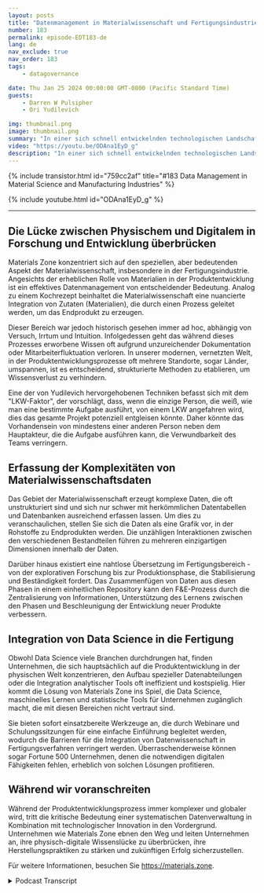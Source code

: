 ```yaml
---
layout: posts
title: "Datenmanagement in Materialwissenschaft und Fertigungsindustrien"
number: 183
permalink: episode-EDT183-de
lang: de
nav_exclude: true
nav_order: 183
tags:
    - datagovernance

date: Thu Jan 25 2024 00:00:00 GMT-0800 (Pacific Standard Time)
guests:
    - Darren W Pulsipher
    - Ori Yudilevich 

img: thumbnail.png
image: thumbnail.png
summary: "In einer sich schnell entwickelnden technologischen Landschaft setzen Führungskräfte aus verschiedenen Sektoren Datenanalyse, maschinelles Lernen und künstliche Intelligenz in ihren Betrieben ein. Heute schauen wir tiefer auf ein Unternehmen, das die digitale Transformation in der Fertigungsindustrie vorantreibt - Ori Yudilevich, der CTO von Materials Zone."
video: "https://youtu.be/ODAna1EyD_g"
description: "In einer sich schnell entwickelnden technologischen Landschaft setzen Führungskräfte aus verschiedenen Sektoren Datenanalyse, maschinelles Lernen und künstliche Intelligenz in ihren Betrieben ein. Heute schauen wir tiefer auf ein Unternehmen, das die digitale Transformation in der Fertigungsindustrie vorantreibt - Ori Yudilevich, der CTO von Materials Zone."
---
```


<div>
{% include transistor.html id="759cc2af" title="#183 Data Management in Material Science and Manufacturing Industries" %}

{% include youtube.html id="ODAna1EyD_g" %}
</div>

---

## Die Lücke zwischen Physischem und Digitalem in Forschung und Entwicklung überbrücken

Materials Zone konzentriert sich auf den speziellen, aber bedeutenden Aspekt der Materialwissenschaft, insbesondere in der Fertigungsindustrie. Angesichts der erheblichen Rolle von Materialien in der Produktentwicklung ist ein effektives Datenmanagement von entscheidender Bedeutung. Analog zu einem Kochrezept beinhaltet die Materialwissenschaft eine nuancierte Integration von Zutaten (Materialien), die durch einen Prozess geleitet werden, um das Endprodukt zu erzeugen.

Dieser Bereich war jedoch historisch gesehen immer ad hoc, abhängig von Versuch, Irrtum und Intuition. Infolgedessen geht das während dieses Prozesses erworbene Wissen oft aufgrund unzureichender Dokumentation oder Mitarbeiterfluktuation verloren. In unserer modernen, vernetzten Welt, in der Produktentwicklungsprozesse oft mehrere Standorte, sogar Länder, umspannen, ist es entscheidend, strukturierte Methoden zu etablieren, um Wissensverlust zu verhindern.

Eine der von Yudilevich hervorgehobenen Techniken befasst sich mit dem "LKW-Faktor", der vorschlägt, dass, wenn die einzige Person, die weiß, wie man eine bestimmte Aufgabe ausführt, von einem LKW angefahren wird, dies das gesamte Projekt potenziell entgleisen könnte. Daher könnte das Vorhandensein von mindestens einer anderen Person neben dem Hauptakteur, die die Aufgabe ausführen kann, die Verwundbarkeit des Teams verringern.

## Erfassung der Komplexitäten von Materialwissenschaftsdaten

Das Gebiet der Materialwissenschaft erzeugt komplexe Daten, die oft unstrukturiert sind und sich nur schwer mit herkömmlichen Datentabellen und Datenbanken ausreichend erfassen lassen. Um dies zu veranschaulichen, stellen Sie sich die Daten als eine Grafik vor, in der Rohstoffe zu Endprodukten werden. Die unzähligen Interaktionen zwischen den verschiedenen Bestandteilen führen zu mehreren einzigartigen Dimensionen innerhalb der Daten.

Darüber hinaus existiert eine nahtlose Übersetzung im Fertigungsbereich - von der explorativen Forschung bis zur Produktionsphase, die Stabilisierung und Beständigkeit fordert. Das Zusammenfügen von Daten aus diesen Phasen in einem einheitlichen Repository kann den F&E-Prozess durch die Zentralisierung von Informationen, Unterstützung des Lernens zwischen den Phasen und Beschleunigung der Entwicklung neuer Produkte verbessern.

## Integration von Data Science in die Fertigung

Obwohl Data Science viele Branchen durchdrungen hat, finden Unternehmen, die sich hauptsächlich auf die Produktentwicklung in der physischen Welt konzentrieren, den Aufbau spezieller Datenabteilungen oder die Integration analytischer Tools oft ineffizient und kostspielig. Hier kommt die Lösung von Materials Zone ins Spiel, die Data Science, maschinelles Lernen und statistische Tools für Unternehmen zugänglich macht, die mit diesen Bereichen nicht vertraut sind.

Sie bieten sofort einsatzbereite Werkzeuge an, die durch Webinare und Schulungssitzungen für eine einfache Einführung begleitet werden, wodurch die Barrieren für die Integration von Datenwissenschaft in Fertigungsverfahren verringert werden. Überraschenderweise können sogar Fortune 500 Unternehmen, denen die notwendigen digitalen Fähigkeiten fehlen, erheblich von solchen Lösungen profitieren.

## Während wir voranschreiten

Während der Produktentwicklungsprozess immer komplexer und globaler wird, tritt die kritische Bedeutung einer systematischen Datenverwaltung in Kombination mit technologischer Innovation in den Vordergrund. Unternehmen wie Materials Zone ebnen den Weg und leiten Unternehmen an, ihre physisch-digitale Wissenslücke zu überbrücken, ihre Herstellungspraktiken zu stärken und zukünftigen Erfolg sicherzustellen.

Für weitere Informationen, besuchen Sie https://materials.zone.



<details>
<summary> Podcast Transcript </summary>

<p></p>

</details>
